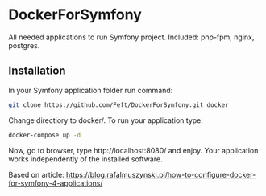 # DockerForSymfony
All needed applications to run Symfony project. Included: php-fpm, nginx, postgres.

## Installation
In your Symfony application folder run command:
```sh
git clone https://github.com/Feft/DockerForSymfony.git docker
```
Change directiory to docker/.
To run your application type:
```sh
docker-compose up -d
```
Now, go to browser, type http://localhost:8080/ and enjoy. Your application works independently of the installed software.

Based on article: https://blog.rafalmuszynski.pl/how-to-configure-docker-for-symfony-4-applications/

